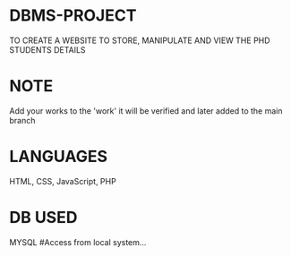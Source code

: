 # DBMS-PROJECT
TO CREATE A WEBSITE TO STORE, MANIPULATE AND VIEW THE PHD STUDENTS DETAILS
# NOTE
Add your works to the 'work' it will be verified and later added to the main branch
# LANGUAGES
HTML, CSS, JavaScript, PHP
# DB USED
MYSQL
#Access from local system...
